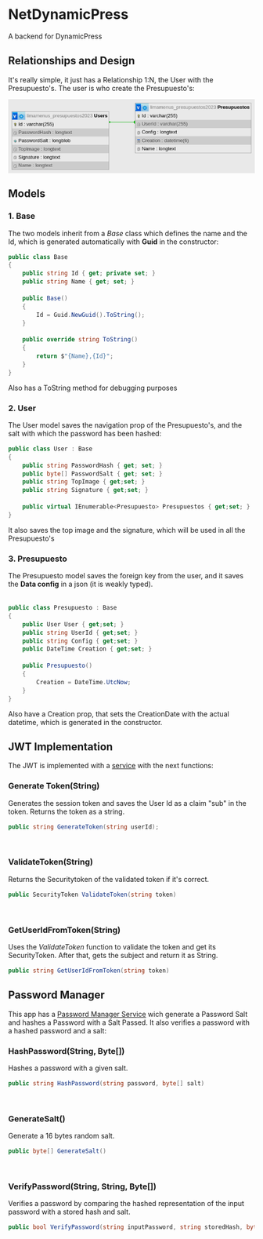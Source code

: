 # NetDynamicPress
A backend for DynamicPress

## Relationships and Design

It's really simple, it just has a Relationship 1:N, the User with the Presupuesto's. The user is who create the Presupuesto's:

<div style="width: 100%; display: grid; place-items: center;">
  <img src="design.png">
</div>

## Models

### 1. Base
The two models inherit from a *Base* class which defines the name and the Id, which is generated automatically with **Guid** in the constructor:

```C#
public class Base
{
    public string Id { get; private set; }
    public string Name { get; set; }

    public Base()
    {
        Id = Guid.NewGuid().ToString();
    }

    public override string ToString()
    {
        return $"{Name},{Id}";
    }
}

```
Also has a ToString method for debugging purposes

### 2. User
The User model saves the navigation prop of the Presupuesto's, and the salt with which the password has been hashed:

```C#
public class User : Base
{
    public string PasswordHash { get; set; }
    public byte[] PasswordSalt { get; set; }
    public string TopImage { get;set; }
    public string Signature { get;set; }

    public virtual IEnumerable<Presupuesto> Presupuestos { get;set; }
}
```

It also saves the top image and the signature, which will be used in all the Presupuesto's

### 3. Presupuesto
The Presupuesto model saves the foreign key from the user, and it saves the **Data config** in a json (it is weakly typed).

```C#

public class Presupuesto : Base
{
    public User User { get;set; }
    public string UserId { get;set; }
    public string Config { get;set; }
    public DateTime Creation { get;set; }

    public Presupuesto()
    {
        Creation = DateTime.UtcNow;
    }
}
```

Also have a Creation prop, that sets the CreationDate with the actual datetime, which is generated in the constructor.

## JWT Implementation
The JWT is implemented with a [service](https://github.com/Abad-Dev/NetDynamicPress/blob/main/Services/JwtService.cs) with the next functions:

### Generate Token(String)
Generates the session token and saves the User Id as a claim "sub" in the token. Returns the token as a string.
```c#
public string GenerateToken(string userId);
```
<br>

### ValidateToken(String)
Returns the Securitytoken of the validated token if it's correct.
```c#
public SecurityToken ValidateToken(string token)
```
<br>

### GetUserIdFromToken(String)
Uses the *ValidateToken* function to validate the token and get its SecurityToken. After that, gets the subject and return it as String. 
```c#
public string GetUserIdFromToken(string token)
```

## Password Manager
This app has a [Password Manager Service](Services/PasswordService.cs) wich generate a Password Salt and hashes a Password with a Salt Passed. It also verifies a password with a hashed password and a salt:

### HashPassword(String, Byte[])
Hashes a password with a given salt.
```c#
public string HashPassword(string password, byte[] salt)
```
<br>

### GenerateSalt()
Generate a 16 bytes random salt.
```c#
public byte[] GenerateSalt()
```
<br>


### VerifyPassword(String, String, Byte[])
Verifies a password by comparing the hashed representation of the input password with a stored hash and salt.
```c#
public bool VerifyPassword(string inputPassword, string storedHash, byte[] salt)
```
<br>


